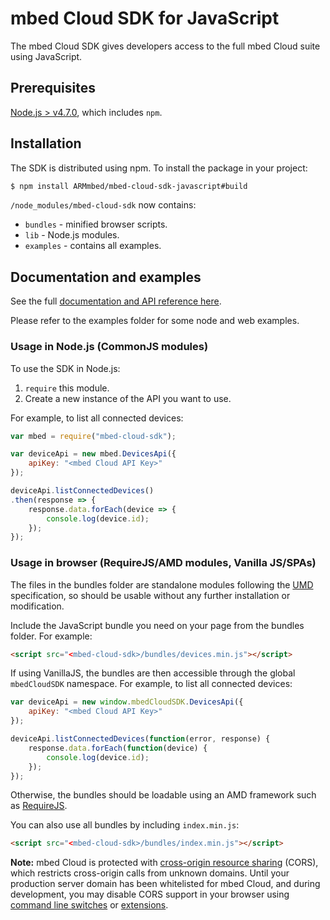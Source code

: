# mbed Cloud SDK for JavaScript

The mbed Cloud SDK gives developers access to the full mbed Cloud suite using JavaScript.

## Prerequisites

[Node.js > v4.7.0](https://nodejs.org), which includes `npm`.

## Installation

The SDK is distributed using npm. To install the package in your project:

```bash
$ npm install ARMmbed/mbed-cloud-sdk-javascript#build
```

`/node_modules/mbed-cloud-sdk` now contains:

* `bundles` - minified browser scripts. 
* `lib` - Node.js modules. 
* `examples` - contains all examples.

## Documentation and examples

See the full [documentation and API reference here](http://mbed-cloud-sdk-javascript.s3-website-us-west-2.amazonaws.com/).

Please refer to the examples folder for some node and web examples.

### Usage in Node.js (CommonJS modules)

To use the SDK in Node.js:

1. `require` this module.
1. Create a new instance of the API you want to use. 

For example, to list all connected devices:

```JavaScript
var mbed = require("mbed-cloud-sdk");

var deviceApi = new mbed.DevicesApi({
	apiKey: "<mbed Cloud API Key>"
});

deviceApi.listConnectedDevices()
.then(response => {
	response.data.forEach(device => {
		console.log(device.id);
	});
});
```

### Usage in browser (RequireJS/AMD modules, Vanilla JS/SPAs)

The files in the bundles folder are standalone modules following the [UMD](https://github.com/umdjs/umd) specification, so should be usable without any further installation or modification.

Include the JavaScript bundle you need on your page from the bundles folder. For example:

```html
<script src="<mbed-cloud-sdk>/bundles/devices.min.js"></script>
```

If using VanillaJS, the bundles are then accessible through the global `mbedCloudSDK` namespace. For example, to list all connected devices:

```javascript
var deviceApi = new window.mbedCloudSDK.DevicesApi({
	apiKey: "<mbed Cloud API Key>"
});

deviceApi.listConnectedDevices(function(error, response) {
	response.data.forEach(function(device) {
		console.log(device.id);
	});
});
```

Otherwise, the bundles should be loadable using an AMD framework such as [RequireJS](http://requirejs.org/).

You can also use all bundles by including `index.min.js`:

```html
<script src="<mbed-cloud-sdk>/bundles/index.min.js"></script>
```

__Note:__ mbed Cloud is protected with [cross-origin resource sharing](https://en.wikipedia.org/wiki/Cross-origin_resource_sharing) (CORS), which restricts cross-origin calls from unknown domains. Until your production server domain has been whitelisted for mbed Cloud, and during development, you may disable CORS support in your browser using [command line switches](http://www.thegeekstuff.com/2016/09/disable-same-origin-policy/) or [extensions](https://chrome.google.com/webstore/detail/allow-control-allow-origi/nlfbmbojpeacfghkpbjhddihlkkiljbi).
